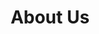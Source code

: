 ---
title : "About Us"
description : "About Inspired Digital"
layout : "about"
draft : false

################## Mission ###############
mission:
  enable : true
  title : "Our mission is to **empower businesses With Tools**"
  image : "images/about/02.jpg"
  content : "Inspired Digital was formed in 2022. We started the company to service smaller to medium-sized local businesses and give them all the tools and resources they need to succeed in SEO. Inspired Digital is an SEO platform, but if you need it you can get access to some of the very best SEO consultancy should you need it."
  bulletpoints:
  - "Start ranking your site in search engines like Google"
  - "Have all the tools you need to get started in SEO"
  - "Get an overview of your SEO performance"

################## Funfacts ###############
funfacts:
  enable : true
  funfacts_item:
  - name : "Launched in April of"
    count : "2022"
    extension : ""
    
  - name : "Our product powers"
    count : "1000"
    extension : "+"
    
  - name : "served customers"
    count : "15"
    extension : "M+"
    
  - name : "Made by hand in"
    count : "250"
    extension : "+"


################## vision ###############
vision:
  enable : true
  title : "What Are The Main **Vision Of Company?**"
  image : "images/about/03.jpg"
  content : "Lorem ipsum dolor sit amet, consetetur sadipscing elitr, sed diam nonumy eirmod tempor invidunt
          ut labore et dolore magna aliquyam erat sed. At vero eos et accusam et justo duo dolores et ea rebum. Stet
          clita kasd gubergren, no sea takimata sanctus est Lorem ipsum dolor sit amet orem ipsum dolor sit amet"


############### Featured testimonial ###############
featured_testimonial:
  enable : true
  name : "Marsh Angela Costa"
  designation : "CEO, Trello"
  quote : "“Copper gives us the ease to have people hop in where they need to, to get to a customer resolution really quickly.”"
  image : "images/testimonials/01.jpg"
  video:
    enable : true
    video_embed_link : ""
---